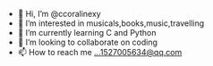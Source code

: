 - 👋 Hi, I’m @ccoralinexy
- 👀 I’m interested in musicals,books,music,travelling
- 🌱 I’m currently learning C and Python
- 💞️ I’m looking to collaborate on coding
- 📫 How to reach me ...1527005634@qq.com

<!---
ccoralinexy/ccoralinexy is a ✨ special ✨ repository because its `README.md` (this file) appears on your GitHub profile.
You can click the Preview link to take a look at your changes.
--->
